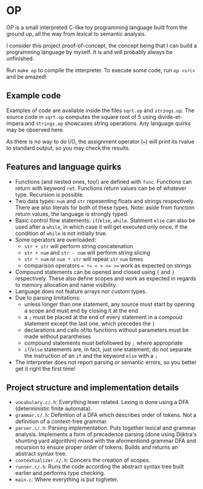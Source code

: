 # OP

OP is a small interpreted C-like toy programming language built from the ground
up, all the way from lexical to semantic analysis.

I consider this project proof-of-concept, the concept being that I can build a
programming language by myself. It is and will probably always be unfinished.

Run `make op` to compile the interpreter. To execute some code, run `op <src>`
and be amazed!

## Example code

Examples of code are available inside the files `sqrt.op` and `strings.op`. The
source code in `sqrt.op` computes the square root of 5 using divide-et-impera
and `strings.op` showcases string operations. Any language quirks may be
observed here.

As there is no way to do I/O, the assignment operator (`=`) will print its
rvalue to standard output, so you may check the results.

## Features and language quirks

- Functions (and nested ones, too!) are defined with `func`. Functions can
return with keyword `ret`. Functions return values can be of whatever type.
Recursion is possible.
- Two data types: `num` and `str` repesenting floats and strings respectively.
There are also literals for both of these types. Note: aside from function
return values, the language is strongly typed.
- Basic control flow statements: `if`/`else`, `while`. Statment `else` can also
be used after a `while`, in which case it will get executed only once, if the
condition of `while` is not initially true.
- Some operators are overloaded:
	- `str + str` will perform string concatenation
	- `str + num` and `str - num` will perform string slicing
	- `str * num` or `num * str` will repeat `str` `num` times
	- comparison operators `= != < > <= >=` work as expected on strings
- Compound statements can be opened and closed using `{` and `}` respectively.
These also define scopes and work as expected in regards to memory allocation
and name visibility.
- Language does not feature arrays nor custom types.
- Due to parsing limitations:
	- unless longer than one statement, any source must start by opening a
	scope and must end by closing it at the end
	- a `;` must be placed at the end of every statement in a compoud
	statement except the last one, which precedes the `}`
	- declarations and calls of/to functions without parameters must be made
	without parantheses
	- compound statements must befollowed by `;` where appropriate
	- `if`/`else` statements are, in fact, just one statement; do not
	separate the instruction of an `if` and the keyword `else` with a `;`
- The interpreter does not report parsing or semantic errors, so you better get
it right the first time!

## Project structure and implementation details

- `vocabulary.c/.h`: Everything lexer related. Lexing is done using a DFA
(deterministic finite automata).
- `grammar.c/.h`: Definition of a DFA which describes order of tokens.
Not a definition of a context-free grammar.
- `parser.c/.h`: Parsing implementation. Puts together lexical and grammar
analysis. Implements a form of precedence parsing (done using Dijktra's shunting
yard algorithm) mixed with the aformentiond grammar DFA and recursion to ensure
proper order of tokens. Builds and returns an abstract syntax tree.
- `contextualizer.c/.h`: Concers the creation of scopes.
- `runner.c/.h`: Runs the code according the abstract syntax tree built earlier
and performs type checking.
- `main.c`: Where everything is put togheter.
